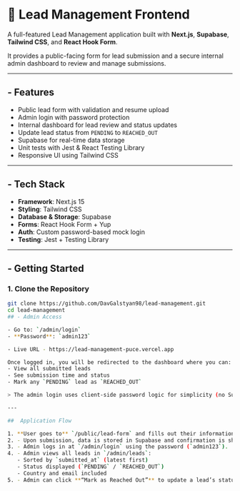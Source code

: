 # 🧠 Lead Management Frontend

A full-featured Lead Management application built with **Next.js**, **Supabase**, **Tailwind CSS**, and **React Hook Form**.

It provides a public-facing form for lead submission and a secure internal admin dashboard to review and manage submissions.

---

## - Features

- Public lead form with validation and resume upload
- Admin login with password protection
- Internal dashboard for lead review and status updates
-  Update lead status from `PENDING` to `REACHED_OUT`
- Supabase for real-time data storage
- Unit tests with Jest & React Testing Library
- Responsive UI using Tailwind CSS

---

## - Tech Stack

- **Framework**: Next.js 15
- **Styling**: Tailwind CSS
- **Database & Storage**: Supabase
- **Forms**: React Hook Form + Yup
- **Auth**: Custom password-based mock login
- **Testing**: Jest + Testing Library

---

## - Getting Started

### 1. Clone the Repository

```bash
git clone https://github.com/DavGalstyan98/lead-management.git
cd lead-management
## - Admin Access

- Go to: `/admin/login`
- **Password**: `admin123`

- Live URL - https://lead-management-puce.vercel.app 

Once logged in, you will be redirected to the dashboard where you can:
- View all submitted leads
- See submission time and status
- Mark any `PENDING` lead as `REACHED_OUT`

> The admin login uses client-side password logic for simplicity (no Supabase Auth required).

---

##  Application Flow

1. **User goes to** `/public/lead-form` and fills out their information.
2. - Upon submission, data is stored in Supabase and confirmation is shown.
3. - Admin logs in at `/admin/login` using the password (`admin123`).
4. - Admin views all leads in `/admin/leads`:
   - Sorted by `submitted_at` (latest first)
   - Status displayed (`PENDING` / `REACHED_OUT`)
   - Country and email included
5. - Admin can click **“Mark as Reached Out”** to update a lead’s status.



